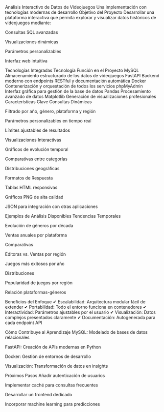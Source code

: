 Análisis Interactivo de Datos de Videojuegos
Una implementación con tecnologías modernas de desarrollo
Objetivo del Proyecto
Desarrollar una plataforma interactiva que permita explorar y visualizar datos históricos de videojuegos mediante:

Consultas SQL avanzadas

Visualizaciones dinámicas

Parámetros personalizables

Interfaz web intuitiva

Tecnologías Integradas
Tecnología	Función en el Proyecto
MySQL	Almacenamiento estructurado de los datos de videojuegos
FastAPI	Backend moderno con endpoints RESTful y documentación automática
Docker	Contenerización y orquestación de todos los servicios
phpMyAdmin	Interfaz gráfica para gestión de la base de datos
Pandas	Procesamiento avanzado de datos
Matplotlib	Generación de visualizaciones profesionales
Características Clave
Consultas Dinámicas

Filtrado por año, género, plataforma y región

Parámetros personalizables en tiempo real

Límites ajustables de resultados

Visualizaciones Interactivas

Gráficos de evolución temporal

Comparativas entre categorías

Distribuciones geográficas

Formatos de Respuesta

Tablas HTML responsivas

Gráficos PNG de alta calidad

JSON para integración con otras aplicaciones

Ejemplos de Análisis Disponibles
Tendencias Temporales

Evolución de géneros por década

Ventas anuales por plataforma

Comparativas

Editoras vs. Ventas por región

Juegos más exitosos por año

Distribuciones

Popularidad de juegos por región

Relación plataformas-géneros

Beneficios del Enfoque
✔ Escalabilidad: Arquitectura modular fácil de extender
✔ Portabilidad: Todo el entorno funciona en contenedores
✔ Interactividad: Parámetros ajustables por el usuario
✔ Visualización: Datos complejos presentados claramente
✔ Documentación: Autogenerada para cada endpoint API

Cómo Contribuye al Aprendizaje
MySQL: Modelado de bases de datos relacionales

FastAPI: Creación de APIs modernas en Python

Docker: Gestión de entornos de desarrollo

Visualización: Transformación de datos en insights

Próximos Pasos
Añadir autenticación de usuarios

Implementar caché para consultas frecuentes

Desarrollar un frontend dedicado

Incorporar machine learning para predicciones